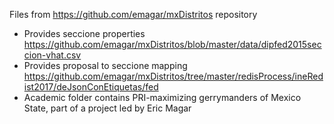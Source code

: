 Files from https://github.com/emagar/mxDistritos repository

- Provides seccione properties
  https://github.com/emagar/mxDistritos/blob/master/data/dipfed2015seccion-vhat.csv
- Provides proposal to seccione mapping
  https://github.com/emagar/mxDistritos/tree/master/redisProcess/ineRedist2017/deJsonConEtiquetas/fed
- Academic folder contains PRI-maximizing gerrymanders of Mexico State, part of a project led by Eric Magar